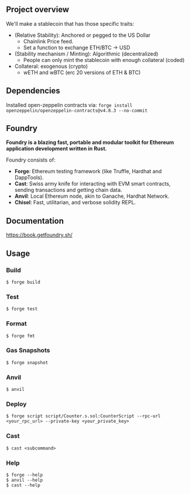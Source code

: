 ## Project overview

We'll make a stablecoin that has those specific traits:

- (Relative Stability): Anchored or pegged to the US Dollar
    - Chainlink Price feed.
    - Set a function to exchange ETH/BTC -> USD
- (Stability mechanism / Minting): Algorithmic (decentralized)
    - People can only mint the stablecoin with enough collateral (coded)
- Collateral: exogenous (crypto)
    - wETH and wBTC (erc 20 versions of ETH & BTC)

## Dependencies

Installed open-zeppelin contracts via: `forge install openzeppelin/openzeppelin-contracts@v4.8.3 --no-commit`

## Foundry

**Foundry is a blazing fast, portable and modular toolkit for Ethereum application development written in Rust.**

Foundry consists of:

-   **Forge**: Ethereum testing framework (like Truffle, Hardhat and DappTools).
-   **Cast**: Swiss army knife for interacting with EVM smart contracts, sending transactions and getting chain data.
-   **Anvil**: Local Ethereum node, akin to Ganache, Hardhat Network.
-   **Chisel**: Fast, utilitarian, and verbose solidity REPL.

## Documentation

https://book.getfoundry.sh/

## Usage

### Build

```shell
$ forge build
```

### Test

```shell
$ forge test
```

### Format

```shell
$ forge fmt
```

### Gas Snapshots

```shell
$ forge snapshot
```

### Anvil

```shell
$ anvil
```

### Deploy

```shell
$ forge script script/Counter.s.sol:CounterScript --rpc-url <your_rpc_url> --private-key <your_private_key>
```

### Cast

```shell
$ cast <subcommand>
```

### Help

```shell
$ forge --help
$ anvil --help
$ cast --help
```
